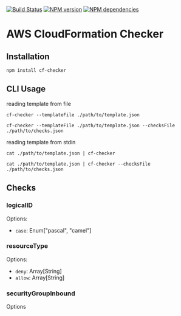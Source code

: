 [![Build Status](https://secure.travis-ci.org/widdix/aws-cf-checker.png)](http://travis-ci.org/widdix/aws-cf-checker)
[![NPM version](https://badge.fury.io/js/aws-cf-checker.png)](http://badge.fury.io/js/aws-cf-checker)
[![NPM dependencies](https://david-dm.org/widdix/aws-cf-checker.png)](https://david-dm.org/widdix/aws-cf-checker)

# AWS CloudFormation Checker

## Installation

```
npm install cf-checker
```

## CLI Usage

reading template from file

```
cf-checker --templateFile ./path/to/template.json

cf-checker --templateFile ./path/to/template.json --checksFile ./path/to/checks.json
```


reading template from stdin

```
cat ./path/to/template.json | cf-checker

cat ./path/to/template.json | cf-checker --checksFile ./path/to/checks.json
```

## Checks

### logicalID

Options:

* `case`: Enum["pascal", "camel"]

### resourceType

Options:

* `deny`: Array[String]
* `allow`: Array[String]

### securityGroupInbound

Options
